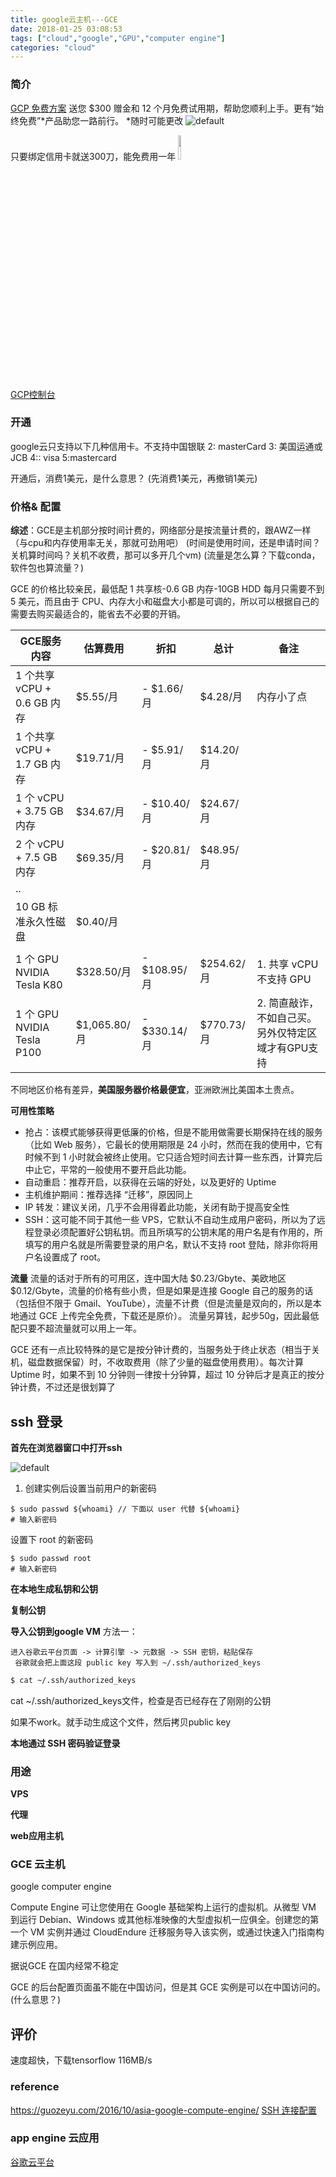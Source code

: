 ```yaml
---
title: google云主机---GCE
date: 2018-01-25 03:08:53
tags: ["cloud","google","GPU","computer engine"]
categories: "cloud"
---
```


### 简介

[GCP 免费方案](https://cloud.google.com/free/?hl=zh-cn)
送您 $300 赠金和 12 个月免费试用期，帮助您顺利上手。更有“始终免费”*产品助您一路前行。
*随时可能更改
![default](https://user-images.githubusercontent.com/13825126/35475026-57ca6be4-03d2-11e8-9551-9af4410e254b.PNG)



只要绑定信用卡就送300刀，能免费用一年
<image src="https://user-images.githubusercontent.com/13825126/35471148-9fda0c4c-0390-11e8-8167-6484aac58ab5.PNG" style="width:10%; height:10%"/>

[GCP控制台](https://console.cloud.google.com/?hl=zh-cn)

### 开通
google云只支持以下几种信用卡。不支持中国银联
2: masterCard
3: 美国运通或JCB
4:: visa
5:mastercard

开通后，消费1美元，是什么意思？ (先消费1美元，再撤销1美元)
### 价格& 配置

**综述**：GCE是主机部分按时间计费的，网络部分是按流量计费的，跟AWZ一样
（与cpu和内存使用率无关，那就可劲用吧）
(时间是使用时间，还是申请时间？关机算时间吗？关机不收费，那可以多开几个vm)
(流量是怎么算？下载conda，软件包也算流量？)

GCE 的价格比较亲民，最低配 1 共享核-0.6 GB 内存-10GB HDD 每月只需要不到 5 美元，而且由于 CPU、内存大小和磁盘大小都是可调的，所以可以根据自己的需要去购买最适合的，能省去不必要的开销。

| GCE服务内容                 | 估算费用     | 折扣         | 总计       | 备注                                   |
|-----------------------------|--------------|--------------|------------|----------------------------------------|
| 1 个共享 vCPU + 0.6 GB 内存 | $5.55/月     | - $1.66/月   | $4.28/月   | 内存小了点                             |
| 1 个共享 vCPU + 1.7 GB 内存 | $19.71/月    | - $5.91/月   | $14.20/月  |                                        |
| 1 个 vCPU + 3.75 GB 内存    | $34.67/月    | - $10.40/月  | $24.67/月  |                                        |
| 2 个 vCPU + 7.5 GB 内存     | $69.35/月    | - $20.81/月  | $48.95/月  |                                        |
| ..                          |              |              |            |                                        |
| 10 GB 标准永久性磁盘        | $0.40/月     |              |            |                                        |
|                             |              |              |            |                                        |
| 1 个 GPU NVIDIA Tesla K80   | $328.50/月   | - $108.95/月 | $254.62/月 | 1. 共享 vCPU 不支持 GPU                |
| 1 个 GPU NVIDIA Tesla P100  | $1,065.80/月 | - $330.14/月 | $770.73/月 | 2. 简直敲诈，不如自己买。另外仅特定区域才有GPU支持 |


不同地区价格有差异，**美国服务器价格最便宜**，亚洲欧洲比美国本土贵点。

**可用性策略**
- 抢占：该模式能够获得更低廉的价格，但是不能用做需要长期保持在线的服务（比如 Web 服务），它最长的使用期限是 24 小时，然而在我的使用中，它有时候不到 1 小时就会被终止使用。它只适合短时间去计算一些东西，计算完后中止它，平常的一般使用不要开启此功能。
- 自动重启：推荐开启，以获得在云端的好处，以及更好的 Uptime
- 主机维护期间：推荐选择 “迁移”，原因同上
- IP 转发：建议关闭，几乎不会用得着此功能，关闭有助于提高安全性
- SSH：这可能不同于其他一些 VPS，它默认不自动生成用户密码，所以为了远程登录必须配置好公钥私钥。而且所填写的公钥末尾的用户名是有作用的，所填写的用户名就是所需要登录的用户名，默认不支持 root 登陆，除非你将用户名设置成了 root。

**流量**
流量的话对于所有的可用区，连中国大陆 $0.23/Gbyte、美欧地区 $0.12/Gbyte，流量的价格有些小贵，但是如果是连接 Google 自己的服务的话（包括但不限于 Gmail、YouTube），流量不计费（但是流量是双向的，所以是本地通过 GCE 上传完全免费，下载还是原价）。
流量另算钱，起步50g，因此最低配只要不超流量就可以用上一年。








GCE 还有一点比较特殊的是它是按分钟计费的，当服务处于终止状态（相当于关机，磁盘数据保留）时，不收取费用（除了少量的磁盘使用费用）。每次计算 Uptime 时，如果不到 10 分钟则一律按十分钟算，超过 10 分钟后才是真正的按分钟计费，不过还是很划算了




## ssh 登录

**首先在浏览器窗口中打开ssh**

![default](https://user-images.githubusercontent.com/13825126/35474073-05e92d82-03c4-11e8-8db5-3fe45a631a50.PNG)

1. 创建实例后设置当前用户的新密码

```ssh
$ sudo passwd ${whoami} // 下面以 user 代替 ${whoami}
# 输入新密码
```

设置下 root 的新密码
```
$ sudo passwd root
# 输入新密码
```
**在本地生成私钥和公钥**

**复制公钥**

**导入公钥到google VM**
方法一：
```
进入谷歌云平台页面 -> 计算引擎 -> 元数据 -> SSH 密钥，粘贴保存
 谷歌就会把上面这段 public key 写入到 ~/.ssh/authorized_keys
```
```sh
$ cat ~/.ssh/authorized_keys
```
cat ~/.ssh/authorized_keys文件，检查是否已经存在了刚刚的公钥

如果不work。就手动生成这个文件，然后拷贝public key

**本地通过 SSH 密码验证登录**



### 用途



**VPS**


**代理**

**web应用主机**


### GCE 云主机
google computer engine

Compute Engine 可让您使用在 Google 基础架构上运行的虚拟机。从微型 VM 到运行 Debian、Windows 或其他标准映像的大型虚拟机一应俱全。创建您的第一个 VM 实例并通过 CloudEndure 迁移服务导入该实例，或通过快速入门指南构建示例应用。

据说GCE 在国内经常不稳定

GCE 的后台配置页面虽不能在中国访问，但是其 GCE 实例是可以在中国访问的。(什么意思？)



## 评价

速度超快，下载tensorflow 116MB/s




### reference
https://guozeyu.com/2016/10/asia-google-compute-engine/
[SSH 连接配置](https://www.jianshu.com/p/57e85cf3e50b)

### app engine 云应用







[谷歌云平台](https://console.cloud.google.com/home/dashboard)
